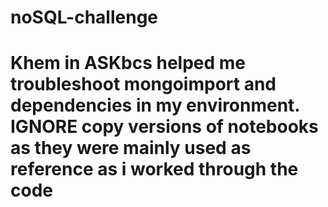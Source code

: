 # noSQL-challenge
# Khem in ASKbcs helped me troubleshoot mongoimport and dependencies in my environment. IGNORE copy versions of notebooks as they were mainly used as reference as i worked through the code